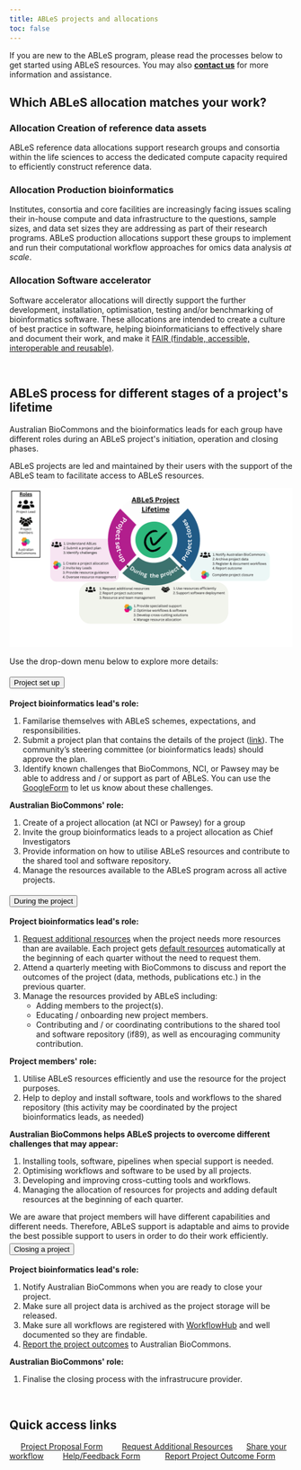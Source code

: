 ```yaml
---
title: ABLeS projects and allocations
toc: false
---
```


If you are new to the ABLeS program, please read the processes below to get started using ABLeS resources. You may also **[contact us](contact-us.md)** for more information and assistance.

## Which ABLeS allocation matches your work?

### Allocation Creation of reference data assets 

ABLeS reference data allocations support research groups and consortia within the life sciences to access the dedicated compute capacity required to efficiently construct reference data.

### Allocation Production bioinformatics

Institutes, consortia and core facilities are increasingly facing issues scaling their in-house compute and data infrastructure to the questions, sample sizes, and data set sizes they are addressing as part of their research programs. ABLeS production allocations support these groups to implement and run their computational workflow approaches for omics data analysis *at scale*.

### Allocation Software accelerator

Software accelerator allocations will directly support the further development, installation, optimisation, testing and/or benchmarking of bioinformatics software. These allocations are intended to create a culture of best practice in software, helping bioinformaticians to effectively share and document their work, and make it [FAIR (findable, accessible, interoperable and reusable)](https://doi.org/10.1038/s41597-022-01710-x).

<br/>

## ABLeS process for different stages of a project's lifetime

Australian BioCommons and the bioinformatics leads for each group have different roles during an ABLeS project's initiation, operation and closing phases. 

ABLeS projects are led and maintained by their users with the support of the ABLeS team to facilitate access to ABLeS resources.

![ABLeS project lifecycle](/images/ables_project_lifetime.png)

Use the drop-down menu below to explore more details:

<div class="accordion" id="accordion-processes">
      <div class="accordion-item">
        <h2 class="accordion-header" id="heading-process-1" style="margin-top:0rem">
          <button class="accordion-button collapsed" type="button" data-bs-toggle="collapse" data-bs-target="#collapse-process-1" aria-expanded="false" aria-controls="collapse-process-1">
            Project set up
          </button>
        </h2>
        <div id="collapse-process-1" class="accordion-collapse collapse" aria-labelledby="heading-process-1" data-bs-parent="#accordion-process">
          <div class="accordion-body">
          <b>Project bioinformatics lead's role:</b>
          <ol>
            <li>Familarise themselves with ABLeS schemes, expectations, and responsibilities.</li>
            <li>Submit a project plan that contains the details of the project (<a href="https://docs.google.com/forms/d/e/1FAIpQLScTzDsJeLxB9if4PnuOiDsDCtSESKTc5d39rDSTUGu5fjCw3Q/viewform?usp=header">link</a>). The community’s steering committee (or bioinformatics leads) should approve the plan.</li>
            <li>Identify known challenges that BioCommons, NCI, or Pawsey may be able to address and / or support as part of ABLeS. You can use the <a href="https://docs.google.com/forms/d/e/1FAIpQLSere1PvgPEuJkpvQUk1-11C88IAeQNQKEUFc-Qgbn5GgKK2jw/viewform?usp=sf_link">GoogleForm</a> to let us know about these challenges.</li>
          </ol> 
          <b>Australian BioCommons' role:</b>
          <ol>
            <li>Create of a project allocation (at NCI or Pawsey) for a group</li>
            <li>Invite the group bioinformatics leads to a project allocation as Chief Investigators</li>
            <li>Provide information on how to utilise ABLeS resources and contribute to the shared tool and software repository.</li>
            <li>Manage the resources available to the ABLeS program across all active projects.</li>
          </ol>
          </div>
        </div>
      </div>
      <div class="accordion-item">
        <h2 class="accordion-header" id="heading-process-2" style="margin-top:0rem">
          <button class="accordion-button collapsed" type="button" data-bs-toggle="collapse" data-bs-target="#collapse-process-2" aria-expanded="false" aria-controls="collapse-process-2">
            During the project
          </button>
        </h2>
        <div id="collapse-process-2" class="accordion-collapse collapse" aria-labelledby="heading-process-2" data-bs-parent="#accordion-process">
          <div class="accordion-body">
          <b>Project bioinformatics lead's role:</b>
          <ol>
            <li><a href="https://docs.google.com/forms/d/e/1FAIpQLSe_zrqiE7QSh1FFlmzMxFV6F_u5G-4dnAJ1H7vpN6kkkATyww/viewform?usp=header">Request additional resources</a> when the project needs more resources than are available. Each project gets <a href="ables/resources">default resources</a> automatically at the beginning of each quarter without the need to request them.</li>
            <li>Attend a quarterly meeting with BioCommons to discuss and report the outcomes of the project (data, methods, publications etc.) in the previous quarter.</li>
            <li>Manage the resources provided by ABLeS including:
              <ul>
                <li>Adding members to the project(s).</li>
                <li>Educating / onboarding new project members.</li>
                <li>Contributing and / or coordinating contributions to the shared tool and software repository (if89), as well as encouraging community contribution.</li>             
              </ul>
            </li>
          </ol>
          <b>Project members' role:</b>
          <ol>
            <li>Utilise ABLeS resources efficiently and use the resource for the project purposes.</li>
            <li>Help to deploy and install software, tools and workflows to the shared repository (this activity may be coordinated by the project bioinformatics leads, as needed)</li>
          </ol>
          <b>Australian BioCommons helps ABLeS projects to overcome different challenges that may appear:</b> 
          <ol>
            <li>Installing tools, software, pipelines when special support is needed. </li>
            <li>Optimising workflows and software to be used by all projects.</li>
            <li>Developing and improving cross-cutting tools and workflows.</li>
            <li>Managing the allocation of resources for projects and adding default resources at the beginning of each quarter.</li>
          </ol>
          We are aware that project members will have different capabilities and different needs. Therefore, ABLeS support is adaptable and aims to provide the best possible support to users in order to do their work efficiently.
          </div>
        </div>
      </div>
      <div class="accordion-item">
        <h2 class="accordion-header" id="heading-process-3" style="margin-top:0rem">
          <button class="accordion-button collapsed" type="button" data-bs-toggle="collapse" data-bs-target="#collapse-process-3" aria-expanded="false" aria-controls="collapse-process-3">
            Closing a project
          </button>
        </h2>
        <div id="collapse-process-3" class="accordion-collapse collapse" aria-labelledby="heading-process-3" data-bs-parent="#accordion-process">
          <div class="accordion-body">
          <b>Project bioinformatics lead's role:</b>
          <ol>
            <li>Notify Australian BioCommons when you are ready to close your project.</li>
            <li>Make sure all project data is archived as the project storage will be released.</li>
            <li>Make sure all workflows are registered with <a href="https://workflowhub.eu/">WorkflowHub</a> and well documented so they are findable.</li>
            <li><a href="https://docs.google.com/forms/d/e/1FAIpQLSdO1w-RY8OexUBwJx8BHNMwSRNPA3_-5r6pefdQW8ancbKZqw/viewform?usp=sf_link">Report the project outcomes</a> to Australian BioCommons.</li>
          </ol>
          <b> Australian BioCommons' role:</b>
          <ol>
            <li>Finalise the closing process with the infrastrucure provider. </li>
          </ol>
          </div>
        </div>
      </div>
</div>

<br/>

## Quick access links

<div class="grid gap-2" style="box-sizing: content-box;">
    <a class="btn btn-primary col-lg-5 col-xl-3 col-xxl-3 col-md-5 col-sm-8 col-8" href="https://docs.google.com/forms/d/e/1FAIpQLScTzDsJeLxB9if4PnuOiDsDCtSESKTc5d39rDSTUGu5fjCw3Q/viewform?usp=header" style="margin:10px;  padding:10px;">Project Proposal Form</a>
    <a class="btn btn-primary col-lg-5 col-xl-3 col-xxl-3 col-md-5 col-sm-8 col-8" href="https://docs.google.com/forms/d/e/1FAIpQLSe_zrqiE7QSh1FFlmzMxFV6F_u5G-4dnAJ1H7vpN6kkkATyww/viewform?usp=header" style="margin:10px;  padding: 10px 0px 10px 0px;">Request Additional Resources</a>
    <a class="btn btn-primary col-lg-5 col-xl-3 col-xxl-3 col-md-5 col-sm-8 col-8" href="https://workflowhub.eu/" style="margin:10px;  padding: 10px 0px 10px 0px;"> Share your workflow</a>
    <a class="btn btn-primary col-lg-5 col-xl-3 col-xxl-3 col-md-5 col-sm-8 col-8" href="https://docs.google.com/forms/d/e/1FAIpQLSere1PvgPEuJkpvQUk1-11C88IAeQNQKEUFc-Qgbn5GgKK2jw/viewform?usp=sf_link" style="margin:10px;  padding:10px;">Help/Feedback Form</a>
    <a class="btn btn-primary col-lg-5 col-xl-3 col-xxl-3 col-md-5 col-sm-8 col-8" href="https://docs.google.com/forms/d/e/1FAIpQLSdO1w-RY8OexUBwJx8BHNMwSRNPA3_-5r6pefdQW8ancbKZqw/viewform?usp=sf_link" style="margin:10px;  padding:10px;">Report Project Outcome Form</a>
</div>

<br/>
